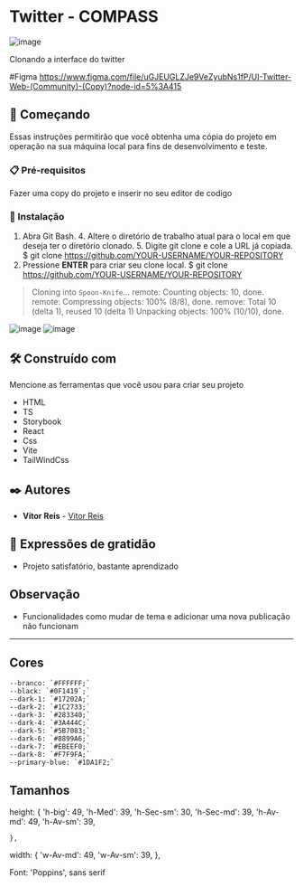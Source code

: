 # Twitter - COMPASS
![image](https://user-images.githubusercontent.com/81445945/199205666-19fbc0d3-52cc-4503-8876-b49445953e35.png)



Clonando a interface do twitter

#Figma
https://www.figma.com/file/uGJEUGLZJe9VeZyubNs1fP/UI-Twitter-Web-(Community)-(Copy)?node-id=5%3A415

## 🚀 Começando

Essas instruções permitirão que você obtenha uma cópia do projeto em operação na sua máquina local para fins de desenvolvimento e teste.

### 📋 Pré-requisitos

Fazer uma copy do projeto e inserir no seu editor de codigo


### 🔧 Instalação

1. Abra Git Bash. 4. Altere o diretório de trabalho atual para o local em que deseja ter o diretório clonado. 5. Digite git clone e cole a URL já copiada.
$ git clone https://github.com/YOUR-USERNAME/YOUR-REPOSITORY
6. Pressione **ENTER** para criar seu clone local.
$ git clone https://github.com/YOUR-USERNAME/YOUR-REPOSITORY
> Cloning into `Spoon-Knife`...
> remote: Counting objects: 10, done.
> remote: Compressing objects: 100% (8/8), done.
> remove: Total 10 (delta 1), reused 10 (delta 1)
> Unpacking objects: 100% (10/10), done.

![image](https://user-images.githubusercontent.com/81445945/194991835-f4913c27-9acd-4396-b65f-62e6693fc86e.png)
![image](https://user-images.githubusercontent.com/81445945/194991893-a57d0763-eb0c-46d4-b185-558d11e6fff1.png)

## 🛠️ Construído com

Mencione as ferramentas que você usou para criar seu projeto

*  HTML
*  TS
*  Storybook
*  React
*  Css
*  Vite
*  TailWindCss


## ✒️ Autores

* **Vitor Reis** - [Vitor Reis](https://github.com/Vitorreiis)

## 🎁 Expressões de gratidão

* Projeto satisfatório, bastante aprendizado

## Observação

* Funcionalidades como mudar de tema e adicionar uma nova publicação não funcionam
---

## Cores

    --branco: `#FFFFFF;`
    --black: `#0F1419`;`
    --dark-1: `#17202A;`
    --dark-2: `#1C2733;`
    --dark-3: `#283340;`
    --dark-4: `#3A444C;`
    --dark-5: `#5B7083;`
    --dark-6: `#8899A6;`
    --dark-7: `#EBEEF0;`
    --dark-8: `#F7F9FA;`
    --primary-blue: `#1DA1F2;`
    
    
## Tamanhos 

height: {
      'h-big': 49,
      'h-Med': 39,
      'h-Sec-sm': 30,
      'h-Sec-md': 39,
      'h-Av-md': 49,
      'h-Av-sm': 39,

    },
width: {
      'w-Av-md': 49,
      'w-Av-sm': 39,
    },
    
    
Font: 'Poppins', sans serif
